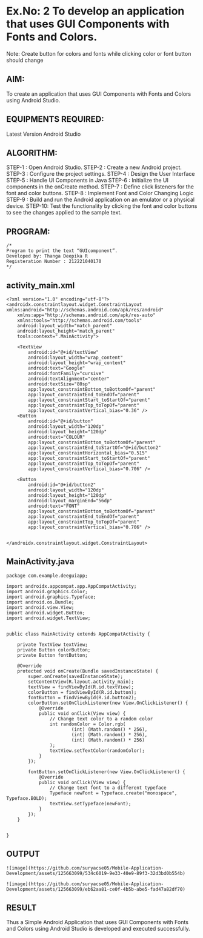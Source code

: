 # Ex.No: 2 To develop an application that uses GUI Components with Fonts and Colors. 
Note: Create button for colors and fonts while clicking color or font button should change 


## AIM:

To create an application that uses GUI Components with Fonts and Colors using Android Studio.

## EQUIPMENTS REQUIRED:

Latest Version Android Studio

## ALGORITHM:
STEP-1 : Open Android Studio.
STEP-2 : Create a new Android project.
STEP-3 : Configure the project settings.
STEP-4 : Design the User Interface
STEP-5 : Handle UI Components in Java
STEP-6 : Initialize the UI components in the onCreate method.
STEP-7 : Define click listeners for the font and color buttons.
STEP-8 : Implement Font and Color Changing Logic
STEP-9 : Build and run the Android application on an emulator or a physical device.
STEP-10: Test the functionality by clicking the font and color buttons to see the changes applied to
the sample text.


## PROGRAM:
```
/*
Program to print the text “GUIcomponent”.
Developed by: Thanga Deepika R
Registeration Number : 212221040170
*/
```

## activity_main.xml
```
<?xml version="1.0" encoding="utf-8"?>
<androidx.constraintlayout.widget.ConstraintLayout xmlns:android="http://schemas.android.com/apk/res/android"
    xmlns:app="http://schemas.android.com/apk/res-auto"
    xmlns:tools="http://schemas.android.com/tools"
    android:layout_width="match_parent"
    android:layout_height="match_parent"
    tools:context=".MainActivity">

    <TextView
        android:id="@+id/textView"
        android:layout_width="wrap_content"
        android:layout_height="wrap_content"
        android:text="Google"
        android:fontFamily="cursive"
        android:textAlignment="center"
        android:textSize="80sp"
        app:layout_constraintBottom_toBottomOf="parent"
        app:layout_constraintEnd_toEndOf="parent"
        app:layout_constraintStart_toStartOf="parent"
        app:layout_constraintTop_toTopOf="parent"
        app:layout_constraintVertical_bias="0.36" />
    <Button
        android:id="@+id/button"
        android:layout_width="120dp"
        android:layout_height="120dp"
        android:text="COLOUR"
        app:layout_constraintBottom_toBottomOf="parent"
        app:layout_constraintEnd_toStartOf="@+id/button2"
        app:layout_constraintHorizontal_bias="0.515"
        app:layout_constraintStart_toStartOf="parent"
        app:layout_constraintTop_toTopOf="parent"
        app:layout_constraintVertical_bias="0.706" />

    <Button
        android:id="@+id/button2"
        android:layout_width="120dp"
        android:layout_height="120dp"
        android:layout_marginEnd="56dp"
        android:text="FONT"
        app:layout_constraintBottom_toBottomOf="parent"
        app:layout_constraintEnd_toEndOf="parent"
        app:layout_constraintTop_toTopOf="parent"
        app:layout_constraintVertical_bias="0.706" />


</androidx.constraintlayout.widget.ConstraintLayout>
```
## MainActivity.java
```
package com.example.deeguiapp;

import androidx.appcompat.app.AppCompatActivity;
import android.graphics.Color;
import android.graphics.Typeface;
import android.os.Bundle;
import android.view.View;
import android.widget.Button;
import android.widget.TextView;


public class MainActivity extends AppCompatActivity {

    private TextView textView;
    private Button colorButton;
    private Button fontButton;

    @Override
    protected void onCreate(Bundle savedInstanceState) {
        super.onCreate(savedInstanceState);
        setContentView(R.layout.activity_main);
        textView = findViewById(R.id.textView);
        colorButton = findViewById(R.id.button);
        fontButton = findViewById(R.id.button2);
        colorButton.setOnClickListener(new View.OnClickListener() {
            @Override
            public void onClick(View view) {
                // Change text color to a random color
                int randomColor = Color.rgb(
                        (int) (Math.random() * 256),
                        (int) (Math.random() * 256),
                        (int) (Math.random() * 256)
                );
                textView.setTextColor(randomColor);
            }
        });

        fontButton.setOnClickListener(new View.OnClickListener() {
            @Override
            public void onClick(View view) {
                // Change text font to a different typeface
                Typeface newFont = Typeface.create("monospace", Typeface.BOLD);
                textView.setTypeface(newFont);
            }
        });
    }


}
```



## OUTPUT
```
![image](https://github.com/suryacse05/Mobile-Application-Development/assets/125663099/534c6019-9e33-40e9-89f3-32d3bd0b554b)
```
```
![image](https://github.com/suryacse05/Mobile-Application-Development/assets/125663099/eb62aa81-ce0f-4b5b-abe5-fad47a82df70)
```



## RESULT
Thus a Simple Android Application that uses GUI Components with Fonts and Colors using Android Studio is developed and executed successfully.


